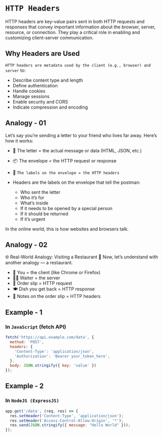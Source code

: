 # `HTTP Headers`
HTTP headers are key-value pairs sent in both HTTP requests and responses that convey important information about the browser, server, resource, or connection. They play a critical role in enabling and customizing client-server communication.

## Why Headers are Used
`HTTP headers are metadata used by the client (e.g., browser) and server` to:

- Describe content type and length
- Define authentication
- Handle cookies
- Manage sessions
- Enable security and CORS
- Indicate compression and encoding

## Analogy - 01

Let’s say you’re sending a letter to your friend who lives far away. Here’s how it works:

- 📝 The letter = the actual message or data (HTML, JSON, etc.)
- 📦 The envelope = the HTTP request or response
- 🔖 `The labels on the envelope = the HTTP headers`
- Headers are the labels on the envelope that tell the postman:

    - Who sent the letter
    - Who it’s for
    - What’s inside
    - If it needs to be opened by a special person
    - If it should be returned
    - If it’s urgent

In the online world, this is how websites and browsers talk.

## Analogy - 02

🌐 Real-World Analogy: Visiting a Restaurant 🍔
Now, let’s understand with another analogy — a restaurant.

- 🧍 You = the client (like Chrome or Firefox)
- 🧑‍🍳 Waiter = the server
- 🧾 Order slip = HTTP request
- 🍽️ Dish you get back = HTTP response
- 💬 Notes on the order slip = HTTP headers

## Example - 1
### In `JavaScript` (fetch API)
```javascript
fetch('https://api.example.com/data', {
  method: 'POST',
  headers: {
    'Content-Type': 'application/json',
    'Authorization': 'Bearer your_token_here',
  },
  body: JSON.stringify({ key: 'value' })
});
```

## Example - 2

### In `NodeJS (ExpressJS)`
```javascript
app.get('/data', (req, res) => {
  res.setHeader('Content-Type', 'application/json');
  res.setHeader('Access-Control-Allow-Origin', '*');
  res.send(JSON.stringify({ message: "Hello World" }));
});
```